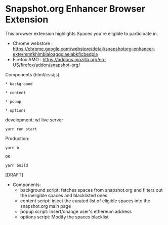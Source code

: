 # Snapshot.org Enhancer Browser Extension

This browser extension highlights Spaces you're eligible to participate in.

 * Chrome webstore : https://chrome.google.com/webstore/detail/snapshotorg-enhancer-exte/mmfkhlmbialoaggolaelabkficbedpia
 * Firefox AMO : https://addons.mozilla.org/en-US/firefox/addon/snapshot-org/



Components (html/css/js):


    * background
    
    * content
    
    * popup
    
    * options


development: w/ live server

    yarn run start
    
Production:

    yarn b
    
    OR
    
    yarn build

[DRAFT]

- Components:
  * background script: fetches spaces from snapshot.org and filters out the ineligible spaces and blacklisted ones
  * content script: inject the curated list of eligible spaces into the snapshot.org main page
  * popup script: Insert/change user's ethereum address
  * options script: Modify the spaces blacklist
